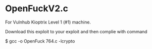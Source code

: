 # OpenFuckV2.c
For Vulnhub Kioptrix Level 1 (#1) machine.

Download this exploit to your exploit and then complie with command

$ gcc -o OpenFuck 764.c -lcrypto
